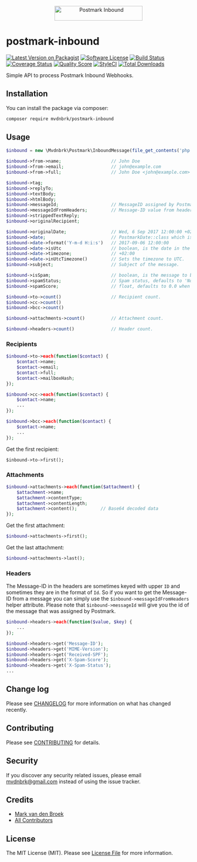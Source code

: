 <p align="center"><a href="https://postmarkapp.com" target="_blank"><img src="https://postmarkapp.com/images/logo.svg" alt="Postmark Inbound" width="240" height="40"></a>

# postmark-inbound

[![Latest Version on Packagist][ico-version]][link-packagist]
[![Software License][ico-license]](LICENSE.md)
[![Build Status][ico-travis]][link-travis]
[![Coverage Status][ico-scrutinizer]][link-scrutinizer]
[![Quality Score][ico-code-quality]][link-code-quality]
[![StyleCI][ico-styleci]][link-styleci]
[![Total Downloads][ico-downloads]][link-downloads]

Simple API to process Postmark Inbound Webhooks.

## Installation

You can install the package via composer:

``` bash
composer require mvdnbrk/postmark-inbound
```

## Usage

``` php
$inbound = new \Mvdnbrk\Postmark\InboundMessage(file_get_contents('php://input'));

$inbound->from->name;                   // John Doe
$inbound->from->email;                  // john@example.com
$inbound->from->full;                   // John Doe <john@example.com>

$inbound->tag;
$inbound->replyTo;
$inbound->textBody;
$inbound->htmlBody;
$inbound->messageId;                    // MessageID assigned by Postmark.
$inbound->messageIdFromHeaders;         // Message-ID value from headers.
$inbound->strippedTextReply;
$inbound->originalRecipient;

$inbound->originalDate;                 // Wed, 6 Sep 2017 12:00:00 +0200
$inbound->date;                         // PostmarkDate::class which is an extension of the DateTime::class
$inbound->date->format('Y-m-d H:i:s')   // 2017-09-06 12:00:00
$inbound->date->isUtc                   // boolean, is the date in the UTC timezone?
$inbound->date->timezone;               // +02:00
$inbound->date->inUtcTimezone()         // Sets the timezone to UTC.
$inbound->subject;                      // Subject of the message.

$inbound->isSpam;                       // boolean, is the message to be considered as spam?
$inbound->spamStatus;                   // Spam status, defaults to 'No' when not present.
$inbound->spamScore;                    // float, defaults to 0.0 when not present.

$inbound->to->count()                   // Recipient count.
$inbound->cc->count()
$inbound->bcc->count()

$inbound->attachments->count()          // Attachment count.

$inbound->headers->count()              // Header count.
```

### Recipients

```php
$inbound->to->each(function($contact) {
    $contact->name;
    $contact->email;
    $contact->full;
    $contact->mailboxHash;
});

$inbound->cc->each(function($contact) {
    $contact->name;
    ...
});

$inbound->bcc->each(function($contact) {
    $contact->name;
    ...
});
```

Get the first recipient:
```
$inbound->to->first();
```

### Attachments

```php
$inbound->attachments->each(function($attachment) {
    $attachment->name;
    $attachment->contentType;
    $attachment->contentLength;
    $attachment->content();         // Base64 decoded data
});
```

Get the first attachment:
```php
$inbound->attachments->first();
```

Get the last attachment:
```php
$inbound->attachments->last();
```

### Headers

The Message-ID in the headers are sometimes keyed with upper `ID` and sometimes they are in the format of `Id`.
So if you want to get the Message-ID from a message you can simply use the `$inbound->messageIdFromHeaders` helper attribute.
Please note that `$inbound->messageId` will give you the id of the message that was assigned by Postmark.

```php
$inbound->headers->each(function($value, $key) {
    ...
});

$inbound->headers->get('Message-ID');
$inbound->headers->get('MIME-Version');
$inbound->headers->get('Received-SPF');
$inbound->headers->get('X-Spam-Score');
$inbound->headers->get('X-Spam-Status');
...
```

## Change log

Please see [CHANGELOG](CHANGELOG.md) for more information on what has changed recently.

## Contributing

Please see [CONTRIBUTING](.github/CONTRIBUTING.md) for details.

## Security

If you discover any security related issues, please email mvdnbrk@gmail.com instead of using the issue tracker.

## Credits

- [Mark van den Broek][link-author]
- [All Contributors][link-contributors]

## License

The MIT License (MIT). Please see [License File](LICENSE.md) for more information.

[ico-version]: https://img.shields.io/packagist/v/mvdnbrk/postmark-inbound.svg?style=flat-square
[ico-license]: https://img.shields.io/badge/license-MIT-brightgreen.svg?style=flat-square
[ico-travis]: https://img.shields.io/travis/mvdnbrk/postmark-inbound/master.svg?style=flat-square
[ico-scrutinizer]: https://img.shields.io/scrutinizer/coverage/g/mvdnbrk/postmark-inbound.svg?style=flat-square
[ico-code-quality]: https://img.shields.io/scrutinizer/g/mvdnbrk/postmark-inbound.svg?style=flat-square
[ico-downloads]: https://img.shields.io/packagist/dt/mvdnbrk/postmark-inbound.svg?style=flat-square
[ico-styleci]: https://github.styleci.io/repos/102744848/shield?style=flat-square&branch=master

[link-packagist]: https://packagist.org/packages/mvdnbrk/postmark-inbound
[link-travis]: https://travis-ci.org/mvdnbrk/postmark-inbound
[link-scrutinizer]: https://scrutinizer-ci.com/g/mvdnbrk/postmark-inbound/code-structure
[link-code-quality]: https://scrutinizer-ci.com/g/mvdnbrk/postmark-inbound
[link-downloads]: https://packagist.org/packages/mvdnbrk/postmark-inbound
[link-styleci]: https://github.styleci.io/repos/102744848
[link-author]: https://github.com/mvdnbrk
[link-contributors]: ../../contributors

